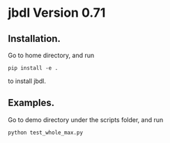 # jbdl Version 0.71
## Installation.
Go to home directory, and run
```
pip install -e .
```
to install jbdl.
## Examples.
Go to demo directory under the scripts folder, and run
```
python test_whole_max.py
```
 
